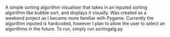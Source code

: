 A simple sorting algorithm visualiser that takes in an inputed sorting algorithm like bubble sort, and displays it visually. Was created as a weekend project as I became more familiar with Pygame. Currently the algorithm inputed is hardcoded, however I plan to allow the user to select an algorithms in the future. To run, simply run sortingalg.py 
